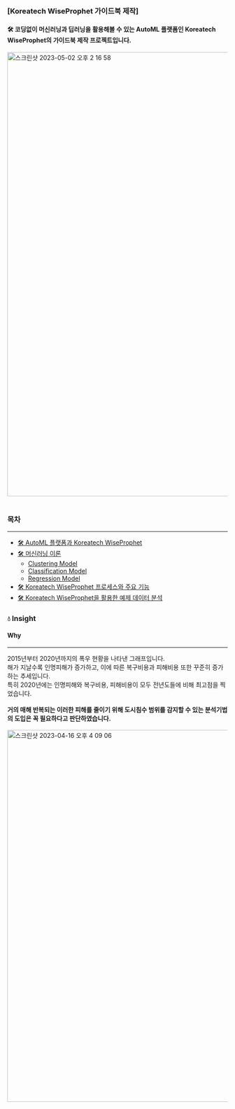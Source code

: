 ### [Koreatech WiseProphet 가이드북 제작]

#### 🛠 코딩없이 머신러닝과 딥러닝을 활용해볼 수 있는 AutoML 플랫폼인 Koreatech WiseProphet의 가이드북 제작 프로젝트입니다.

<img width="1015" alt="스크린샷 2023-05-02 오후 2 16 58" src="https://user-images.githubusercontent.com/106679267/235584598-9a179ae5-71ba-402e-ad24-72165a332025.png"><br></br>

### 목차
***
* [🛠 AutoML 플랫폼과 Koreatech WiseProphet](#-automl-플랫폼과-koreatech-wiseprophet)
* [🛠 머신러닝 이론](#-머신러닝-이론)
  * [Clustering Model](#clustering-model)
  * [Classification Model](#classification-model)
  * [Regression Model](#regression-model)
* [🛠 Koreatech WiseProphet 프로세스와 주요 기능](#-koreatech-wiseprophet-프로세스와-주요-기능)
* [🛠 Koreatech WiseProphet을 활용한 예제 데이터 분석](#-koreatech-wiseprophet을-활용한-예제-데이터-분석)

### 💧 Insight

#### Why
***
2015년부터 2020년까지의 폭우 현황을 나타낸 그래프입니다.<br>
해가 지날수록 인명피해가 증가하고, 이에 따른 복구비용과 피해비용 또한 꾸준히 증가하는 추세입니다.<br>
특히 2020년에는 인명피해와 복구비용, 피해비용이 모두 전년도들에 비해 최고점을 찍었습니다.<br></br>
__거의 매해 반복되는 이러한 피해를 줄이기 위해 도시침수 범위를 감지할 수 있는 분석기법의 도입은 꼭 필요하다고 판단하였습니다.__<br></br>
<img width="850" alt="스크린샷 2023-04-16 오후 4 09 06" src="https://user-images.githubusercontent.com/106679267/232279308-7b5d6813-40c9-4256-88b2-844793952323.png"><br></br>
